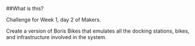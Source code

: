 ##What is this?

Challenge for Week 1, day 2 of Makers.

Create a version of Boris Bikes that emulates all the docking stations, bikes, and infrastructure involved in the system.
